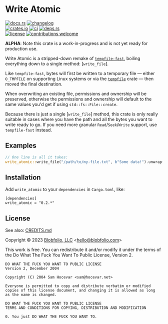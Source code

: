 # Write Atomic

[![docs.rs](https://img.shields.io/docsrs/write_atomic.svg?style=flat-square&label=docs.rs)](https://docs.rs/write_atomic/)
[![changelog](https://img.shields.io/crates/v/write_atomic.svg?style=flat-square&label=changelog&color=9b59b6)](https://github.com/Blobfolio/write_atomic/blob/master/CHANGELOG.md)<br>
[![crates.io](https://img.shields.io/crates/v/write_atomic.svg?style=flat-square&label=crates.io)](https://crates.io/crates/write_atomic)
[![ci](https://img.shields.io/github/actions/workflow/status/Blobfolio/write_atomic/ci.yaml?style=flat-square&label=ci)](https://github.com/Blobfolio/write_atomic/actions)
[![deps.rs](https://deps.rs/repo/github/blobfolio/write_atomic/status.svg?style=flat-square&label=deps.rs)](https://deps.rs/repo/github/blobfolio/write_atomic)<br>
[![license](https://img.shields.io/badge/license-wtfpl-ff1493?style=flat-square)](https://en.wikipedia.org/wiki/WTFPL)
[![contributions welcome](https://img.shields.io/badge/PRs-welcome-brightgreen.svg?style=flat-square&label=contributions)](https://github.com/Blobfolio/write_atomic/issues)

**ALPHA**: Note this crate is a work-in-progress and is not yet ready for production use.

Write Atomic is a stripped-down remake of [`tempfile-fast`](https://crates.io/crates/tempfile-fast), boiling everything down to a single method: [`write_file`].

Like `tempfile-fast`, bytes will first be written to a temporary file — either `O_TMPFILE` on supporting Linux systems or via the [`tempfile`](https://crates.io/crates/tempfile) crate — then moved the final destination.

When overwriting an existing file, permissions and ownership will be preserved, otherwise the permissions and ownership will default to the same values you'd get if using `std::fs::File::create`.

Because there is just a single [`write_file`] method, this crate is only really suitable in cases where you have the path and all the bytes you want to write ready to go. If you need more granular `Read`/`Seek`/`Write` support, use `tempfile-fast` instead.



## Examples

```rust
// One line is all it takes:
write_atomic::write_file("/path/to/my-file.txt", b"Some data!").unwrap();
```



## Installation

Add `write_atomic` to your `dependencies` in `Cargo.toml`, like:

```
[dependencies]
write_atomic = "0.2.*"
```



## License

See also: [CREDITS.md](CREDITS.md)

Copyright © 2023 [Blobfolio, LLC](https://blobfolio.com) &lt;hello@blobfolio.com&gt;

This work is free. You can redistribute it and/or modify it under the terms of the Do What The Fuck You Want To Public License, Version 2.

    DO WHAT THE FUCK YOU WANT TO PUBLIC LICENSE
    Version 2, December 2004
    
    Copyright (C) 2004 Sam Hocevar <sam@hocevar.net>
    
    Everyone is permitted to copy and distribute verbatim or modified
    copies of this license document, and changing it is allowed as long
    as the name is changed.
    
    DO WHAT THE FUCK YOU WANT TO PUBLIC LICENSE
    TERMS AND CONDITIONS FOR COPYING, DISTRIBUTION AND MODIFICATION
    
    0. You just DO WHAT THE FUCK YOU WANT TO.
